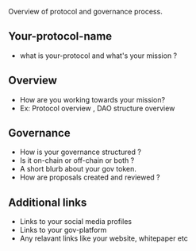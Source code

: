 Overview of protocol and governance process.

## Your-protocol-name
 - what is your-protocol and what's your mission ?
 
## Overview 
- How are you working towards your mission? 
- Ex: Protocol overview , DAO structure overview

## Governance 
- How is your governance structured ?
- Is it on-chain or off-chain or both ?
- A short blurb about your gov token.
- How are proposals created and reviewed ?

## Additional links
- Links to your social media profiles 
- Links to your gov-platform 
- Any relavant links like your website, whitepaper etc


